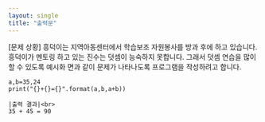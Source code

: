 ```yaml
---
layout: single
title: "출력문"
---
```


[문제 상황] 
흥덕이는 지역아동센터에서 학습보조 자원봉사를 방과 후에 하고 있습니다. 
흥덕이가 멘토링 하고 있는 진수는 덧셈이 능숙하지 못합니다. 
그래서 덧셈 연습을 많이 할 수 있도록 예시화 면과 같이 문제가 나타나도록 프로그램을 작성하려고 합니다.

~~~
a,b=35,24
print("{}+{}={}".format(a,b,a+b))
~~~

~~~
|출력 결과|<br>
35 + 45 = 90
~~~

